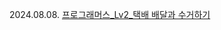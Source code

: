 2024.08.08.
[프로그래머스_Lv2_택배 배달과 수거하기](https://school.programmers.co.kr/learn/courses/30/lessons/150369)
